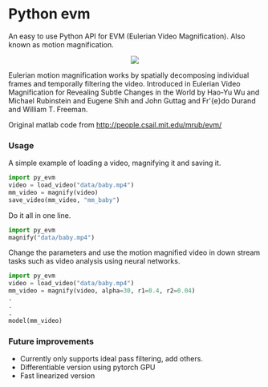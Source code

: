 # Python evm
 An easy to use Python API for EVM (Eulerian Video Magnification). Also known as motion magnification.
 <div align="center">
  <img src="data/mm_baby.gif">
</div>
 
 Eulerian motion magnification works by spatially decomposing individual frames and temporally filtering the video.
 Introduced in Eulerian Video Magnification for Revealing Subtle Changes in the World by Hao-Yu Wu and Michael Rubinstein and Eugene Shih and John Guttag and Fr\'{e}do Durand and
 William T. Freeman.
 
 Original matlab code from http://people.csail.mit.edu/mrub/evm/
 
 ### Usage
 A simple example of loading a video, magnifying it and saving it.
 ```python
import py_evm
video = load_video("data/baby.mp4")
mm_video = magnify(video)
save_video(mm_video, "mm_baby")
```
Do it all in one line.
 ```python
import py_evm
magnify("data/baby.mp4")
```
Change the parameters and use the motion magnified video in down stream tasks such as video analysis using neural networks.
 ```python
import py_evm
video = load_video("data/baby.mp4")
mm_video = magnify(video, alpha=30, r1=0.4, r2=0.04)
.
.
.
model(mm_video)
```

### Future improvements
- Currently only supports ideal pass filtering, add others.
- Differentiable version using pytorch GPU
- Fast linearized version
